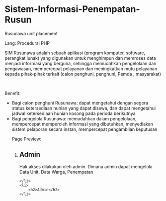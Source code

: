 # Sistem-Informasi-Penempatan-Rusun
Rusunawa unit placement

Lang: Procedural PHP

<p>SIM Rusunawa adalah sebuah aplikasi (program komputer, software, perangkat lunak) yang digunakan untuk menghimpun dan memroses data menjadi informasi yang berguna, sehingga memudahkan pengelolaan dan pengawasan, mempercepat pelayanan dan meningkatkan mutu pelayanan kepada pihak-pihak terkait (calon penghuni, penghuni, Pemda , masyarakat)</p>
<br>
<p>
	Benefit: 
<ul>
	<li>Bagi calon penghuni Rusunawa: dapat mengetahui dengan segera status ketersediaan hunian yang dapat disewa, dan dapat mengetahui jadwal ketersediaan hunian kosong pada perioda berikutnya</li>
	<li>Bagi pengelola Rusunawa: memudahkan dalam pengelolaan, mempercepat memperoleh informasi yang dibutuhkan, menyediakan sistem pelaporan secara instan, mempercepat pengambilan keputusan</li>
</p>

Page Preview:

<ol>
	<li>
		<h2>Admin</h2>
		<p>Hak akses dilakukan oleh admin. Dimana admin dapat mengelola Data Unit, Data Warga, Penempatan</p>

	</li>
	<li>
		<h2>Admin</h2>
	</li>
</ol>
